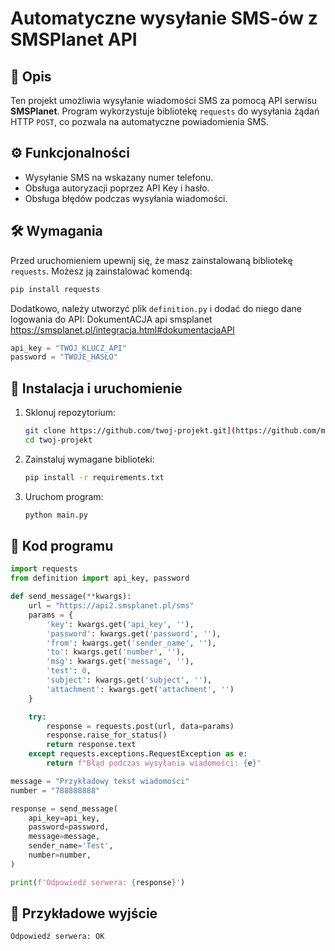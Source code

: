 # Automatyczne wysyłanie SMS-ów z SMSPlanet API

## 📌 Opis
Ten projekt umożliwia wysyłanie wiadomości SMS za pomocą API serwisu **SMSPlanet**. Program wykorzystuje bibliotekę `requests` do wysyłania żądań HTTP `POST`, co pozwala na automatyczne powiadomienia SMS.

## ⚙ Funkcjonalności
- Wysyłanie SMS na wskazany numer telefonu.
- Obsługa autoryzacji poprzez API Key i hasło.
- Obsługa błędów podczas wysyłania wiadomości.

## 🛠 Wymagania
Przed uruchomieniem upewnij się, że masz zainstalowaną bibliotekę `requests`. Możesz ją zainstalować komendą:
```sh
pip install requests
```

Dodatkowo, należy utworzyć plik `definition.py` i dodać do niego dane logowania do API:
DokumentACJA api smsplanet https://smsplanet.pl/integracja.html#dokumentacjaAPI
```python
api_key = "TWÓJ_KLUCZ_API"
password = "TWOJE_HASŁO"
```

## 🚀 Instalacja i uruchomienie
1. Sklonuj repozytorium:
   ```sh
   git clone https://github.com/twoj-projekt.git](https://github.com/m3rsky/sms_planet_api.git)
   cd twoj-projekt
   ```
2. Zainstaluj wymagane biblioteki:
   ```sh
   pip install -r requirements.txt
   ```
3. Uruchom program:
   ```sh
   python main.py
   ```

## 📜 Kod programu
```python
import requests
from definition import api_key, password

def send_message(**kwargs):
    url = "https://api2.smsplanet.pl/sms"
    params = {
        'key': kwargs.get('api_key', ''),
        'password': kwargs.get('password', ''),
        'from': kwargs.get('sender_name', ''),
        'to': kwargs.get('number', ''),
        'msg': kwargs.get('message', ''),
        'test': 0,
        'subject': kwargs.get('subject', ''),
        'attachment': kwargs.get('attachment', '')
    }

    try:
        response = requests.post(url, data=params)
        response.raise_for_status()
        return response.text
    except requests.exceptions.RequestException as e:
        return f"Błąd podczas wysyłania wiadomości: {e}"

message = "Przykładowy tekst wiadomości"
number = "788888888"

response = send_message(
    api_key=api_key,
    password=password,
    message=message,
    sender_name='Test',
    number=number,
)

print(f'Odpowiedź serwera: {response}')
```

## 📌 Przykładowe wyjście
```
Odpowiedź serwera: OK
```
